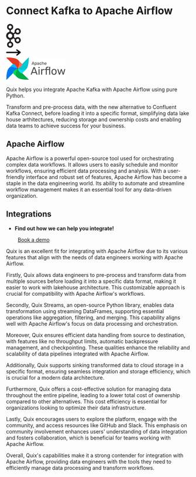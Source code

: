 # Connect Kafka to Apache Airflow

<div class="connect-images cards blog-grid-card" markdown>
<div>
<img src="../images/kafka_logo.png" width="40px" />
</div>
<div>
<img src="../images/arrow.svg" width="40px" />
</div>
<div>
<img src="./images/apache-airflow_1.jpg" />
</div>
</div>

Quix helps you integrate Apache Kafka with Apache Airflow using pure Python.

Transform and pre-process data, with the new alternative to Confluent Kafka Connect, before loading it into a specific format, simplifying data lake house arthitectures, reducing storage and ownership costs and enabling data teams to achieve success for your business.

## Apache Airflow

Apache Airflow is a powerful open-source tool used for orchestrating complex data workflows. It allows users to easily schedule and monitor workflows, ensuring efficient data processing and analysis. With a user-friendly interface and robust set of features, Apache Airflow has become a staple in the data engineering world. Its ability to automate and streamline workflow management makes it an essential tool for any data-driven organization.

## Integrations

<div class="grid cards" markdown>

- __Find out how we can help you integrate!__

    <a class="md-button md-button--primary" href="https://share.hsforms.com/1iW0TmZzKQMChk0lxd_tGiw4yjw2?__hstc=175542013.2303933fbd746c0ac86d9ccbe9bc9100.1728383268831.1729603416735.1729620918855.31&__hssc=175542013.1.1729620918855&__hsfp=2132701734" target="_blank" style="margin:.5rem;">Book a demo</a>

</div>


Quix is an excellent fit for integrating with Apache Airflow due to its various features that align with the needs of data engineers working with Apache Airflow. 

Firstly, Quix allows data engineers to pre-process and transform data from multiple sources before loading it into a specific data format, making it easier to work with lakehouse architecture. This customizable approach is crucial for compatibility with Apache Airflow's workflows.

Secondly, Quix Streams, an open-source Python library, enables data transformation using streaming DataFrames, supporting essential operations like aggregation, filtering, and merging. This capability aligns well with Apache Airflow's focus on data processing and orchestration.

Moreover, Quix ensures efficient data handling from source to destination, with features like no throughput limits, automatic backpressure management, and checkpointing. These qualities enhance the reliability and scalability of data pipelines integrated with Apache Airflow.

Additionally, Quix supports sinking transformed data to cloud storage in a specific format, ensuring seamless integration and storage efficiency, which is crucial for a modern data architecture.

Furthermore, Quix offers a cost-effective solution for managing data throughout the entire pipeline, leading to a lower total cost of ownership compared to other alternatives. This cost efficiency is essential for organizations looking to optimize their data infrastructure.

Lastly, Quix encourages users to explore the platform, engage with the community, and access resources like GitHub and Slack. This emphasis on community involvement enhances users' understanding of data integration and fosters collaboration, which is beneficial for teams working with Apache Airflow.

Overall, Quix's capabilities make it a strong contender for integration with Apache Airflow, providing data engineers with the tools they need to efficiently manage data processing and transform workflows.

